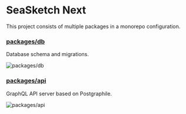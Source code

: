 # SeaSketch Next

This project consists of multiple packages in a monorepo configuration.

### [packages/db](./packages/db)

Database schema and migrations.

![packages/db](https://github.com/seasketch/next/workflows/packages/db/badge.svg)

### [packages/api](./packages/api)

GraphQL API server based on Postgraphile. 

![packages/api](https://github.com/seasketch/next/workflows/packages/api/badge.svg)
